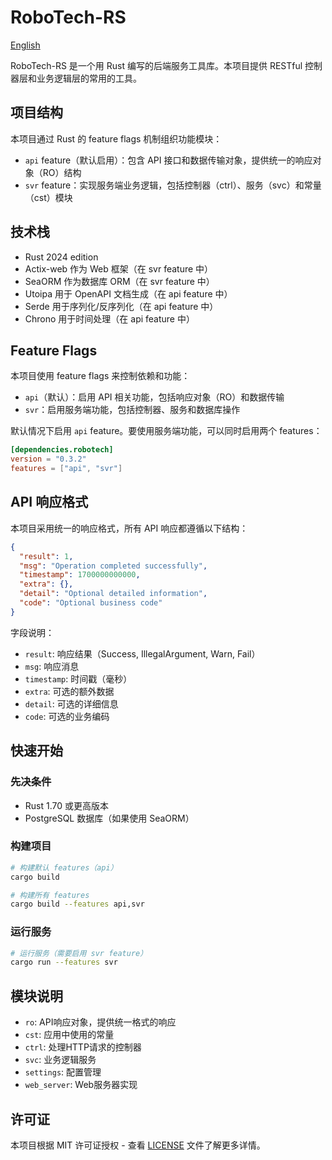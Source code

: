 # RoboTech-RS

[English](README.md)

RoboTech-RS 是一个用 Rust 编写的后端服务工具库。本项目提供 RESTful 控制器层和业务逻辑层的常用的工具。

## 项目结构

本项目通过 Rust 的 feature flags 机制组织功能模块：

- `api` feature（默认启用）：包含 API 接口和数据传输对象，提供统一的响应对象（RO）结构
- `svr` feature：实现服务端业务逻辑，包括控制器（ctrl）、服务（svc）和常量（cst）模块

## 技术栈

- Rust 2024 edition
- Actix-web 作为 Web 框架（在 svr feature 中）
- SeaORM 作为数据库 ORM（在 svr feature 中）
- Utoipa 用于 OpenAPI 文档生成（在 api feature 中）
- Serde 用于序列化/反序列化（在 api feature 中）
- Chrono 用于时间处理（在 api feature 中）

## Feature Flags

本项目使用 feature flags 来控制依赖和功能：

- `api`（默认）：启用 API 相关功能，包括响应对象（RO）和数据传输
- `svr`：启用服务端功能，包括控制器、服务和数据库操作

默认情况下启用 `api` feature。要使用服务端功能，可以同时启用两个 features：

```toml
[dependencies.robotech]
version = "0.3.2"
features = ["api", "svr"]
```

## API 响应格式

本项目采用统一的响应格式，所有 API 响应都遵循以下结构：

```json
{
  "result": 1,
  "msg": "Operation completed successfully",
  "timestamp": 1700000000000,
  "extra": {},
  "detail": "Optional detailed information",
  "code": "Optional business code"
}
```

字段说明：
- `result`: 响应结果（Success, IllegalArgument, Warn, Fail）
- `msg`: 响应消息
- `timestamp`: 时间戳（毫秒）
- `extra`: 可选的额外数据
- `detail`: 可选的详细信息
- `code`: 可选的业务编码

## 快速开始

### 先决条件

- Rust 1.70 或更高版本
- PostgreSQL 数据库（如果使用 SeaORM）

### 构建项目

```bash
# 构建默认 features（api）
cargo build

# 构建所有 features
cargo build --features api,svr
```

### 运行服务

```bash
# 运行服务（需要启用 svr feature）
cargo run --features svr
```

## 模块说明

- `ro`: API响应对象，提供统一格式的响应
- `cst`: 应用中使用的常量
- `ctrl`: 处理HTTP请求的控制器
- `svc`: 业务逻辑服务
- `settings`: 配置管理
- `web_server`: Web服务器实现

## 许可证

本项目根据 MIT 许可证授权 - 查看 [LICENSE](LICENSE) 文件了解更多详情。